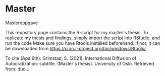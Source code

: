 # Master
Masteroppgave 

This repository page contains the R-script for my master's thesis. 
To replicate my thesis and findings, simply import the script into RStudio, and run the code
Make sure you have Rtools installed beforehand. If not, it can be downloaded from https://cran.r-project.org/bin/windows/Rtools/

To cite (Apa 6th):
Grimstad, S. (2021). International Diffusion of Autocratization: subtitle. (Master's thesis). University of Oslo. Retrieved from: duo...
